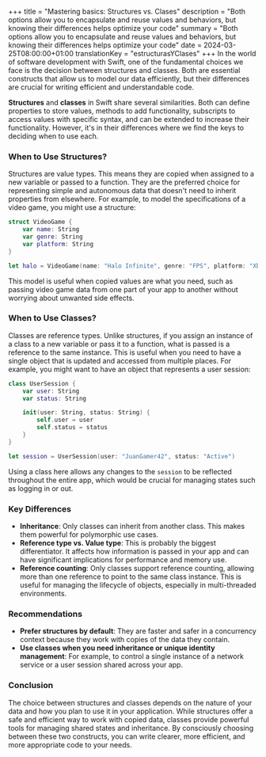 +++
title = "Mastering basics: Structures vs. Clases"
description = "Both options allow you to encapsulate and reuse values and behaviors, but knowing their differences helps optimize your code"
summary = "Both options allow you to encapsulate and reuse values and behaviors, but knowing their differences helps optimize your code"
date = 2024-03-25T08:00:00+01:00
translationKey = "estructurasYClases"
+++
In the world of software development with Swift, one of the fundamental choices we face is the decision between structures and classes. Both are essential constructs that allow us to model our data efficiently, but their differences are crucial for writing efficient and understandable code.

**Structures** and **classes** in Swift share several similarities. Both can define properties to store values, methods to add functionality, subscripts to access values with specific syntax, and can be extended to increase their functionality. However, it's in their differences where we find the keys to deciding when to use each.

### When to Use Structures?

Structures are value types. This means they are copied when assigned to a new variable or passed to a function. They are the preferred choice for representing simple and autonomous data that doesn't need to inherit properties from elsewhere. For example, to model the specifications of a video game, you might use a structure:

```swift
struct VideoGame {
    var name: String
    var genre: String
    var platform: String
}

let halo = VideoGame(name: "Halo Infinite", genre: "FPS", platform: "Xbox")
```

This model is useful when copied values are what you need, such as passing video game data from one part of your app to another without worrying about unwanted side effects.

### When to Use Classes?

Classes are reference types. Unlike structures, if you assign an instance of a class to a new variable or pass it to a function, what is passed is a reference to the same instance. This is useful when you need to have a single object that is updated and accessed from multiple places. For example, you might want to have an object that represents a user session:

```swift
class UserSession {
    var user: String
    var status: String

    init(user: String, status: String) {
        self.user = user
        self.status = status
    }
}

let session = UserSession(user: "JuanGamer42", status: "Active")
```

Using a class here allows any changes to the `session` to be reflected throughout the entire app, which would be crucial for managing states such as logging in or out.

### Key Differences

- **Inheritance**: Only classes can inherit from another class. This makes them powerful for polymorphic use cases.
- **Reference type vs. Value type**: This is probably the biggest differentiator. It affects how information is passed in your app and can have significant implications for performance and memory use.
- **Reference counting**: Only classes support reference counting, allowing more than one reference to point to the same class instance. This is useful for managing the lifecycle of objects, especially in multi-threaded environments.

### Recommendations

- **Prefer structures by default**: They are faster and safer in a concurrency context because they work with copies of the data they contain.
- **Use classes when you need inheritance or unique identity management**: For example, to control a single instance of a network service or a user session shared across your app.

### Conclusion

The choice between structures and classes depends on the nature of your data and how you plan to use it in your application. While structures offer a safe and efficient way to work with copied data, classes provide powerful tools for managing shared states and inheritance. By consciously choosing between these two constructs, you can write clearer, more efficient, and more appropriate code to your needs.